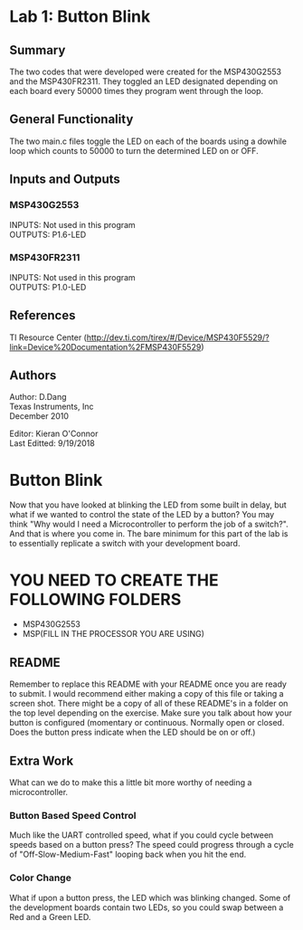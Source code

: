 # Lab 1: Button Blink

## Summary
 The two codes that were developed were created for the MSP430G2553 and the MSP430FR2311. They toggled an LED designated depending on each board every 50000 times they program went through the loop.

## General Functionality
 The two main.c files toggle the LED on each of the boards using a dowhile loop which counts to 50000 to turn the determined LED on or OFF.
## Inputs and Outputs

### MSP430G2553
 INPUTS: Not used in this program  
 OUTPUTS: P1.6-LED
 
### MSP430FR2311
 INPUTS: Not used in this program  
 OUTPUTS: P1.0-LED
 
## References
   TI Resource Center (http://dev.ti.com/tirex/#/Device/MSP430F5529/?link=Device%20Documentation%2FMSP430F5529)

## Authors

   Author: D.Dang  
           Texas Instruments, Inc  
           December 2010  
           
   Editor: Kieran O'Connor  
   Last Editted: 9/19/2018

# Button Blink
Now that you have looked at blinking the LED from some built in delay, but what if we wanted to control the state of the LED by a button? You may think "Why would I need a Microcontroller to perform the job of a switch?". And that is where you come in. The bare minimum for this part of the lab is to essentially replicate a switch with your development board.

# YOU NEED TO CREATE THE FOLLOWING FOLDERS
* MSP430G2553
* MSP(FILL IN THE PROCESSOR YOU ARE USING)

## README
Remember to replace this README with your README once you are ready to submit. I would recommend either making a copy of this file or taking a screen shot. There might be a copy of all of these README's in a folder on the top level depending on the exercise. Make sure you talk about how your button is configured (momentary or continuous. Normally open or closed. Does the button press indicate when the LED should be on or off.)

## Extra Work
What can we do to make this a little bit more worthy of needing a microcontroller.

### Button Based Speed Control
Much like the UART controlled speed, what if you could cycle between speeds based on a button press? The speed could progress through a cycle of "Off-Slow-Medium-Fast" looping back when you hit the end.

### Color Change
What if upon a button press, the LED which was blinking changed. Some of the development boards contain two LEDs, so you could swap between a Red and a Green LED.

